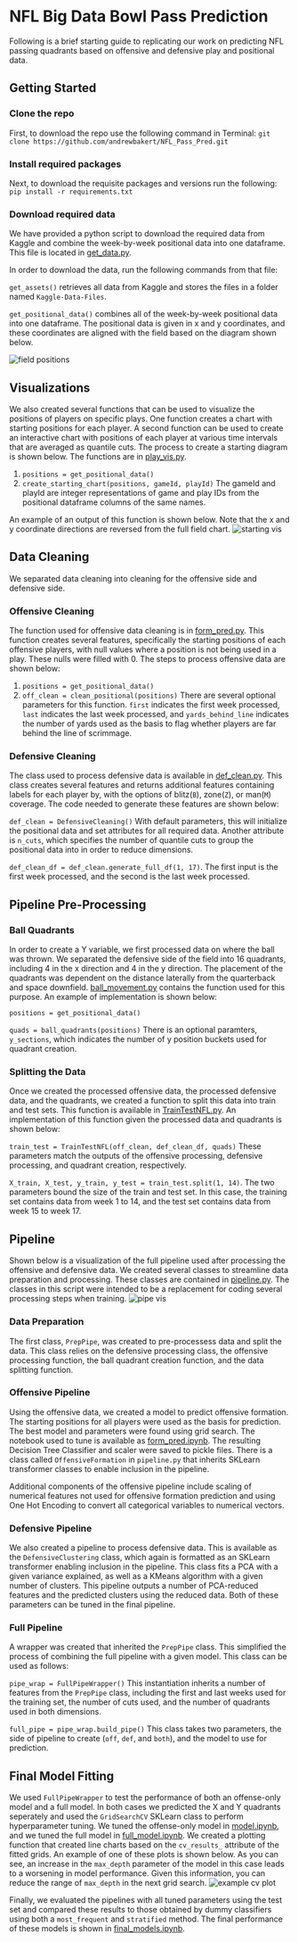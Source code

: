 # NFL Big Data Bowl Pass Prediction

Following is a brief starting guide to replicating our work on predicting NFL passing quadrants based on offensive and defensive play and positional data. 

## Getting Started

### Clone the repo
First, to download the repo use the following command in Terminal: `git clone https://github.com/andrewbakert/NFL_Pass_Pred.git`

### Install required packages
Next, to download the requisite packages and versions run the following: `pip install -r requirements.txt`

### Download required data
We have provided a python script to download the required data from Kaggle and combine the week-by-week positional data into one dataframe. This file is located in [get_data.py](get_data.py).

In order to download the data, run the following commands from that file:

`get_assets()` retrieves all data from Kaggle and stores the files in a folder named `Kaggle-Data-Files`.

`get_positional_data()` combines all of the week-by-week positional data into one dataframe. The positional data is given in x and y coordinates, and these coordinates are aligned with the field based on the diagram shown below.

![field positions](https://www.googleapis.com/download/storage/v1/b/kaggle-user-content/o/inbox%2F3258%2F820e86013d48faacf33b7a32a15e814c%2FIncreasing%20Dir%20and%20O.png?generation=1572285857588233&alt=media)

## Visualizations
We also created several functions that can be used to visualize the positions of players on specific plays. One function creates a chart with starting positions for each player. A second function can be used to create an interactive chart with positions of each player at various time intervals that are averaged as quantile cuts. The process to create a starting diagram is shown below. The functions are in [play_vis.py](play_vis.py).
1) `positions = get_positional_data()`
2) `create_starting_chart(positions, gameId, playId)` The gameId and playId are integer representations of game and play IDs from the positional dataframe columns of the same names.

An example of an output of this function is shown below. Note that the x and y coordinate directions are reversed from the full field chart.
![starting vis](visualizations/first_play_starting.png)

## Data Cleaning
We separated data cleaning into cleaning for the offensive side and defensive side.

### Offensive Cleaning
The function used for offensive data cleaning is in [form_pred.py](form_pred.py). This function creates several features, specifically the starting positions of each offensive players, with null values where a position is not being used in a play. These nulls were filled with 0. The steps to process offensive data are shown below:
1) `positions = get_positional_data()`
2) `off_clean = clean_positional(positions)` There are several optional parameters for this function. `first` indicates the first week processed, `last` indicates the last week processed, and `yards_behind_line` indicates the number of yards used as the basis to flag whether players are far behind the line of scrimmage.

### Defensive Cleaning
The class used to process defensive data is available in [def_clean.py](def_clean.py). This class creates several features and returns additional features containing labels for each player by, with the options of blitz(`B`), zone(`Z`), or man(`M`) coverage. The code needed to generate these features are shown below:

`def_clean = DefensiveCleaning()` With default parameters, this will initialize the positional data and set attributes for all required data. Another attribute is `n_cuts`, which specifies the number of quantile cuts to group the positional data into in order to reduce dimensions.

`def_clean_df = def_clean.generate_full_df(1, 17)`. The first input is the first week processed, and the second is the last week processed.

## Pipeline Pre-Processing

### Ball Quadrants
In order to create a Y variable, we first processed data on where the ball was thrown. We separated the defensive side of the field into 16 quadrants, including 4 in the x direction and 4 in the y direction. The placement of the quadrants was dependent on the distance laterally from the quarterback and space downfield. [ball_movement.py](ball_movement.py) contains the function used for this purpose. An example of implementation is shown below:

`positions = get_positional_data()`

`quads = ball_quadrants(positions)` There is an optional paramters, `y_sections`, which indicates the number of y position buckets used for quadrant creation.

### Splitting the Data
Once we created the processed offensive data, the processed defensive data, and the quadrants, we created a function to split this data into train and test sets. This function is available in [TrainTestNFL.py](TrainTestNFL.py). An implementation of this function given the processed data and quadrants is shown below:

`train_test = TrainTestNFL(off_clean, def_clean_df, quads)` These parameters match the outputs of the offensive processing, defensive processing, and quadrant creation, respectively.

`X_train, X_test, y_train, y_test = train_test.split(1, 14)`. The two parameters bound the size of the train and test set. In this case, the training set contains data from week 1 to 14, and the test set contains data from week 15 to week 17.

## Pipeline
Shown below is a visualization of the full pipeline used after processing the offensive and defensive data. We created several classes to streamline data preparation and processing. These classes are contained in [pipeline.py](pipeline.py). The classes in this script were intended to be a replacement for coding several processing steps when training. 
![pipe vis](visualizations/final_pipeline_vis.png)

### Data Preparation
The first class, `PrepPipe`, was created to pre-processess data and split the data. This class relies on the defensive processing class, the offensive processing function, the ball quadrant creation function, and the data splitting function.

### Offensive Pipeline
Using the offensive data, we created a model to predict offensive formation. The starting positions for all players were used as the basis for prediction. The best model and parameters were found using grid search. The notebook used to tune is available as [form_pred.ipynb](form_pred.ipynb). The resulting Decision Tree Classifier and scaler were saved to pickle files. There is a class called `OffensiveFormation` in `pipeline.py` that inherits SKLearn transformer classes to enable inclusion in the pipeline. 

Additional components of the offensive pipeline include scaling of numerical features not used for offensive formation prediction and using One Hot Encoding to convert all categorical variables to numerical vectors.

### Defensive Pipeline
We also created a pipeline to process defensive data. This is available as the `DefensiveClustering` class, which again is formatted as an SKLearn transformer enabling inclusion in the pipeline. This class fits a PCA with a given variance explained, as well as a KMeans algorithm with a given number of clusters. This pipeline outputs a number of PCA-reduced features and the predicted clusters using the reduced data. Both of these parameters can be tuned in the final pipeline.

### Full Pipeline
A wrapper was created that inherited the `PrepPipe` class. This simplified the process of combining the full pipeline with a given model. This class can be used as follows:

`pipe_wrap = FullPipeWrapper()` This instantiation inherits a number of features from the `PrepPipe` class, including the first and last weeks used for the training set, the number of cuts used, and the number of quadrants used in both dimensions.

`full_pipe = pipe_wrap.build_pipe()` This class takes two parameters, the side of pipeline to create (`off`, `def`, and `both`), and the model to use for prediction.

## Final Model Fitting
We used `FullPipeWrapper` to test the performance of both an offense-only model and a full model. In both cases we predicted the X and Y quadrants seperately and used the `GridSearchCV` SKLearn class to perform hyperparameter tuning. We tuned the offense-only model in [model.ipynb](model.ipynb), and we tuned the full model in [full_model.ipynb](full_model.ipynb). We created a plotting function that created line charts based on the `cv_results_` attribute of the fitted grids. An example of one of these plots is shown below. As you can see, an increase in the `max_depth` parameter of the model in this case leads to a worsening in model performance. Given this information, you can reduce the range of `max_depth` in the next grid search.
![example cv plot](visualizations/example_split_plot.png)

Finally, we evaluated the pipelines with all tuned parameters using the test set and compared these results to those obtained by dummy classifiers using both a `most_frequent` and `stratified` method. The final performance of these models is shown in [final_models.ipynb](final_models.ipynb).
